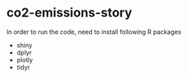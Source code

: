 # co2-emissions-story
In order to run the code, need to install following R packages
- shiny
- dplyr
- plotly
- tidyr
